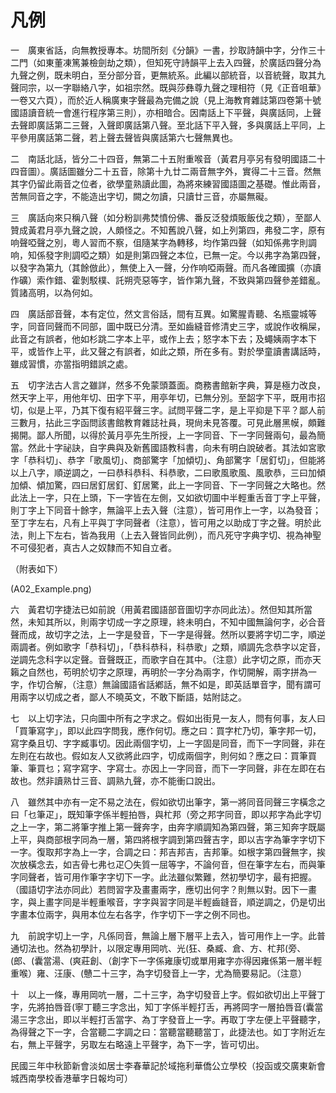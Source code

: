 凡例
====
一　廣東省話，向無教授專本。坊間所刻《分韻》一書，抄取詩韻中字，分作三十二門（如東董凍篤兼檢劍劫之類），但知死守詩韻平上去入四聲，於廣話四聲分為九聲之例，既未明白，至分部分音，更無統系。此編以部統音，以音統聲，取其九聲同宗，以一字聯絡八字，如祖宗然。既與莎彝尊九聲之理相符（見《正音咀華》一卷又六頁），而於近人稱廣東字聲最為完備之說（見上海教育雜誌第四卷第十號國語讀音統一會進行程序第三則），亦相暗合。因南話上下平聲，與廣話同，上聲去聲即廣話第二三聲，入聲即廣話第八聲。至北話下平入聲，多與廣話上平同，上平參用廣話第二聲，若上聲去聲皆與廣話第六七聲無異也。

二　南話北話，皆分二十四音，無第二十五附重喉音（黃君月亭另有發明國語二十四音圖）。廣話圖雖分二十五音，除第十九廿二兩音無字外，實得二十三音。然無其字仍留此兩音之位者，欲學童熟讀此圖，為將來練習國語圖之基礎。惟此兩音，苦無同音之字，不能造出字切，闕之勿讀，只讀廿三音，亦屬無礙。

三　廣話向來只稱八聲（如分粉訓弗焚憤份佛、番反泛發煩販飯伐之類），至鄙人贊成黃君月亭九聲之說，人頗怪之。不知舊說八聲，如上列第四，弗發二字，原有响聲啞聲之別，粵人習而不察，伹隨某字為轉移，均作第四聲（如知係弗字則調响，知係發字則調啞之類）如是則第四聲之本位，已無一定。今以弗字為第四聲，以發字為第九（其餘倣此），無使上入一聲，分作响啞兩聲。而凡各確國擴（亦讀作礦）索作錯、霍剝駁樸、託朔壳惡等字，皆作第九聲，不致與第四聲參差錯亂。質諸高明，以為何如。

四　廣話部音聲，本有定位，然文言俗話，間有互異。如驚腥青聽、名瓶靈城等字，同音同聲而不同部，圖中既已分清。至如齒縫音修清史三字，或說作收稱屎，此音之有誤者，他如杉跳二字本上平，或作上去；怒字本下去；及蠅姨兩字本下平，或皆作上平，此又聲之有誤者，如此之類，所在多有。對於學童讀書講話時，雖成習慣，亦當指明錯誤之處。

五　切字法古人言之雖詳，然多不免蒙頭蓋面。商務書館新字典，算是極力改良，然天字上平，用他年切、田字下平，用亭年切，已無分別。至韶字下平，既用市招切，似是上平，乃其下復有紹平聲三字。試問平聲二字，是上平抑是下平？鄙人前三數月，拈此三字函問該書館教育雜誌社員，現尙未見答覆。可見此層黑幙，頗難揭開。鄙人所聞，以得於黃月亭先生所授，上一字同音、下一字同聲兩句，最為簡當。然此十字祕訣，自字典與及新舊國語教科書，向未有明白說破者。其法如宮歌字「恭科切」、恭字「歌風切」、商部驚字「加傾切」、角部驚字「居釘切」，但能將以上八字，順逆調之，一曰恭科恭科、科恭歌，二曰歌風歌風、風歌恭，三曰加傾加傾、傾加驚，四曰居釘居釘、釘居驚，此上一字同音、下一字同聲之大略也。然此法上一字，只在上頭，下一字皆在左側，又如欲切圖中半輕重舌音丁字上平聲，則丁字上下同音十餘字，無論平上去入聲（注意），皆可用作上一字，以為發音；至丁字左右，凡有上平與丁字同聲者（注意），皆可用之以助成丁字之聲。明於此法，則上下左右，皆為我用（上去入聲皆同此例），而凡死守字典字切、視為神聖不可侵犯者，真古人之奴隸而不知自立者。

（附表如下）

(A02_Example.png)

六　黃君切字捷法已如前說（用黃君國語部音圖切字亦同此法）。然但知其所當然，未知其所以，則兩字切成一字之原理，終未明白，不知中國無論何字，必合音聲而成，故切字之法，上一字是發音，下一字是得聲。然所以要將字切二字，順逆兩調者。例如歌字「恭科切」，「恭科恭科，科恭歌」之類，順調先念恭字以定音，逆調先念科字以定聲。音聲既正，而歌字自在其中。（注意）此字切之原，而亦天籟之自然也，苟明於切字之原理，再明於一字分為兩字，作切開解，兩字拼為一字，作切合解，（注意）無論國語省話鄕話，無不如是，即英話單音字，聞有謂可用兩字以切成之者，鄙人不曉英文，不敢下斷語，姑附誌之。

七　以上切字法，只向圖中所有之字求之。假如出街見一友人，問有何事，友人曰「買筆寫字」，即以此四字問我，應作何切。應之曰：買字杧乃切，筆字邦一切，寫字桑且切、字字臧事切。因此兩個字切，上一字固是同音，而下一字同聲，非在左則在右故也。假如友人又欲將此四字，切成兩個字，則何如？應之曰：買筆買筆、筆買乜；寫字寫字、字寫士。亦因上一字同音，而下一字同聲，非在左即在右故也。然非讀熟廿三音、調熟九聲，亦不能衝口說出。

八　雖然其中亦有一定不易之法在，假如欲切出筆字，第一將同音同聲三字橫念之曰「乜筆疋」，既知筆字係半輕拍唇，與杧邦（旁之邦字同音，即以邦字為此字切之上一字，第二將筆字推上第一聲奔字，由奔字順調知為第四聲，第三知奔字既屬上平，與商部根字同為一層，第四將根字調到第四聲吉字，即以吉字為筆字字切下一字。復取邦字為上一字，合調之曰：邦吉邦吉，吉邦筆。如根字第四聲無字，挨次放橫念去，如吉骨七弗乜疋〇失質一屈等字，不論何音，但在筆字左右，而與筆字同聲者，皆可用作筆字字切下一字。此法雖似繁難，然初學切字，最有把握。（國語切字法亦同此）若問習字及畫畫兩字，應切出何字？則無以對。因下一畫字，與上畫字同是半輕重喉音，字字與習字同是半輕齒鏠音，順逆調之，仍是切出字畫本位兩字，與用本位左右各字，作字切下一字之例不同也。

九　前說字切上一字，凡係同音，無論上層下層平上去入，皆可用作上一字。此普通切法也。然為初學計，以限定專用岡吭、光(狂、桑臧、倉、方、杧邦(旁、(郎、(囊當湯、(爽莊創、（創字下一字係雍康切或單用雍字亦得因雍係第一層半輕重喉）雍、汪康、(戇二十三字，為字切發音上一字，尤為簡要易記。（注意）

十　以上一條，專用岡吭一層，二十三字，為字切發音上字。假如欲切出上平聲丁字，先將拍唇音(寧丁聽三字念出，知丁字係半輕打舌，再將岡字一層拍唇音(囊當湯三字念出，即以半輕打舌當字、為丁字發音上一字。再取丁字左便上平聲聽字，為得聲之下一字，合當聽二字調之曰：當聽當聽聽當丁，此捷法也。如丁字附近左右，無上平聲字，另取左右略遠上平聲字，為下一字，皆可切出。

民國三年中秋節新會淡如居士李春華記於域拖利華僑公立學校（投函或交廣東新會城西南學校香港華字日報均可）